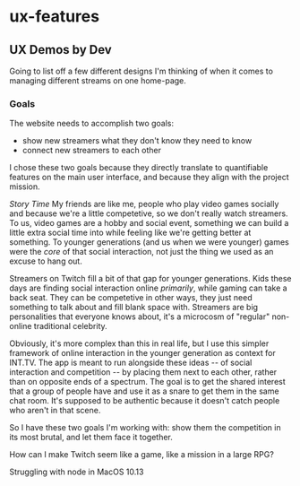 # ux-features

## UX Demos by Dev

Going to list off a few different designs I'm thinking of when it comes to managing different streams on one home-page. 

### Goals

The website needs to accomplish two goals: 
 - show new streamers what they don't know they need to know
 - connect new streamers to each other

I chose these two goals because they directly translate to quantifiable features on the main user interface, and because they align with the project mission. 

*Story Time*
My friends are like me, people who play video games socially and because we're a little competetive, so we don't really watch streamers. To us, video games are a hobby and social event, something we can build a little extra social time into while feeling like we're getting better at something. To younger generations (and us when we were younger) games were the _core_ of that social interaction, not just the thing we used as an excuse to hang out.

Streamers on Twitch fill a bit of that gap for younger generations. Kids these days are finding social interaction online _primarily_, while gaming can take a back seat. They can be competetive in other ways, they just need something to talk about and fill blank space with. Streamers are big personalities that everyone knows about, it's a microcosm of "regular" non-online traditional celebrity.

Obviously, it's more complex than this in real life, but I use this simpler framework of online interaction in the younger generation as context for INT.TV. The app is meant to run alongside these ideas -- of social interaction and competition -- by placing them next to each other, rather than on opposite ends of a spectrum. The goal is to get the shared interest that a group of people have and use it as a snare to get them in the same chat room. It's supposed to be authentic because it doesn't catch people who aren't in that scene.

So I have these two goals I'm working with: show them the competition in its most brutal, and let them face it together.

How can I make Twitch seem like a game, like a mission in a large RPG?

Struggling with node in MacOS 10.13